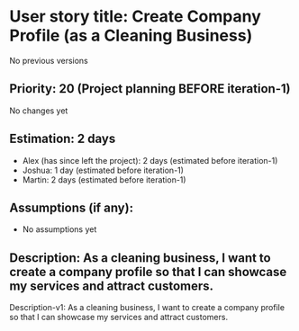# User story title: Create Company Profile (as a Cleaning Business)
No previous versions

## Priority: 20 (Project planning BEFORE iteration-1)
No changes yet

## Estimation: 2 days
* Alex (has since left the project): 2 days (estimated before iteration-1)
* Joshua: 1 day (estimated before iteration-1)
* Martin: 2 days (estimated before iteration-1)

## Assumptions (if any):
* No assumptions yet

## Description: As a cleaning business, I want to create a company profile so that I can showcase my services and attract customers.
Description-v1: As a cleaning business, I want to create a company profile so that I can showcase my services and attract customers.
